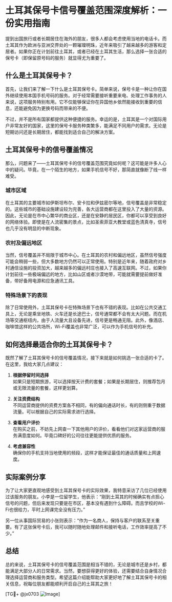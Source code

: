 # 土耳其保号卡信号覆盖范围深度解析：一份实用指南

提到出国旅行或者长期居住在海外的朋友，很多人都会考虑使用当地的电话卡。而土耳其作为欧洲与亚洲交界处的一颗璀璨明珠，近年来吸引了越来越多的游客和定居者。如果你正在计划前往土耳其，或者已经在土耳其生活，那么选择一张合适的保号卡（即保留原号码的服务）就显得尤为重要了。

## 什么是土耳其保号卡？

首先，让我们来了解一下什么是土耳其保号卡。简单来说，保号卡是一种让你在国外继续使用本国手机号码的服务。对于经常需要接听重要来电、处理工作事务的人来说，这项服务特别有用。它不仅能够保证你在异国他乡依然能接收到重要的信息，还能避免因为更换号码而带来的不便。

不过，并不是所有国家都提供这种便捷的服务。幸运的是，土耳其是一个对国际用户非常友好的国家，这里的保号卡服务种类繁多，能满足不同用户的需求。无论是短期访问还是长期居住，都能找到适合自己的解决方案。

## 土耳其保号卡的信号覆盖情况

那么，问题来了——土耳其保号卡的信号覆盖范围究竟如何呢？这可能是许多人心中的疑问。毕竟，在一个陌生的地方，如果手机信号不好，那简直就像断了线一样难受。

### 城市区域

在土耳其的主要城市如伊斯坦布尔、安卡拉和伊兹密尔等地，信号覆盖是非常稳定的。这些城市的基础设施建设较为完善，各大运营商都在这里投入了大量的资源。因此，无论是在市中心繁华的商业区，还是在安静的居民区，你都可以享受到良好的网络体验。即使是在人流密集的景点，比如圣索菲亚大教堂或蓝色清真寺，信号也几乎没有明显的中断现象。

### 农村及偏远地区

当然，信号覆盖并不局限于城市中心。在土耳其的农村和偏远地区，虽然信号强度可能会稍弱一些，但大多数地方仍然可以正常使用。特别是近年来，随着政府对乡村通信设施的投资加大，越来越多的偏远村庄也接入了高速互联网。不过，如果你计划前往一些极端偏远的地方，比如山区或者沙漠地带，可能就需要提前做好准备，带好备用电源和应急通讯工具。

### 特殊场景下的表现

除了日常使用外，土耳其保号卡在特殊场景下也有不错的表现。比如在公共交通工具上，无论是乘坐地铁、火车还是长途巴士，信号通常都不会有太大问题。而在机场等交通枢纽内，由于人流量大且设备先进，信号更是畅通无阻。此外，像酒店、咖啡馆这样的公共场所，Wi-Fi覆盖也非常广泛，可以作为手机信号的补充。

## 如何选择最适合你的土耳其保号卡？

既然了解了土耳其保号卡的信号覆盖情况，接下来就是如何挑选一张合适的卡了。在这里，我给大家几点建议：

1. **根据停留时间选择**  
   如果只是短期旅游，可以选择按天计费的套餐；如果是长期居住，则推荐包月或无限流量的套餐，这样更划算。

2. **关注资费结构**  
   不同运营商提供的资费方案各不相同，有的偏向通话时长，有的则侧重于数据流量。可以根据自己的实际需求进行选择。

3. **查看用户评价**  
   在购买之前，不妨先上网查一下其他用户的评价，看看他们对这家运营商的服务满意度如何。毕竟口碑好的公司往往更能提供优质的服务。

4. **考虑兼容性**  
   确保你的手机支持当地使用的频段，这样才能保证最佳的通话质量和上网速度。

## 实际案例分享

为了让大家更直观地感受到土耳其保号卡的实际效果，我特意采访了几位已经使用过该服务的朋友。小李是一位留学生，他表示：“刚到土耳其的时候确实有点担心信号的问题，但后来发现只要是在市区，基本没有遇到什么障碍。而且学校的Wi-Fi也很给力，平时上网课完全没有压力。”

另一位从事国际贸易的小张则表示：“作为一名商人，保持与客户的联系至关重要。有了这张保号卡后，我可以随时随地处理邮件和接听电话，工作效率提高了不少。”

## 总结

总的来说，土耳其保号卡的信号覆盖范围是相当不错的，无论是城市还是乡村，都能满足大部分人的日常需求。当然，要想获得更好的体验，还需要结合自身情况合理选择运营商和服务类型。希望这篇介绍能帮助大家更好地了解土耳其保号卡的相关信息，祝每位朋友都能顺利开启自己的土耳其之旅！

[TG💪+ @jx0703 ![Image](https://github.com/user-attachments/assets/dbca1d08-cadb-493c-b0ec-ad6f7a83f270)]
